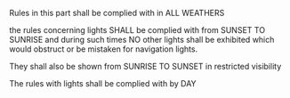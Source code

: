 Rules in this part shall be complied with in ALL WEATHERS 

the rules concerning lights SHALL be complied with from SUNSET TO SUNRISE and during such times NO other lights shall be exhibited which would obstruct or be mistaken for navigation lights. 

They shall also be shown from SUNRISE TO SUNSET in restricted visibility

The rules with lights shall be complied with by DAY